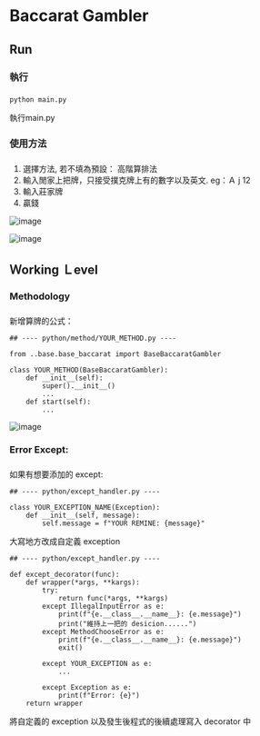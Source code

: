# Baccarat Gambler


## Run ##

### 執行 <h3> 

```
python main.py 
```

執行main.py

### 使用方法 <h3> 

1. 選擇方法, 若不填為預設： 高階算排法
2. 輸入閒家上把牌，只接受撲克牌上有的數字以及英文. eg：Ａ j 12
3. 輸入莊家牌
4. 贏錢


![image](https://github.com/jerryshih1106/baccarat_gambler/assets/66662065/7862ab55-092b-4f5b-ab51-8aba6ce3193d)


![image](https://github.com/jerryshih1106/baccarat_gambler/assets/66662065/94c418a7-2e7d-427d-aedc-135a61a7be02)


## Ｗorking Ｌevel ##

### Methodology <h3>

新增算牌的公式：

```
## ---- python/method/YOUR_METHOD.py ----

from ..base.base_baccarat import BaseBaccaratGambler

class YOUR_METHOD(BaseBaccaratGambler):
    def __init__(self):
        super().__init__()
        ...
    def start(self):
        ...
```

![image](https://github.com/jerryshih1106/baccarat_gambler/assets/66662065/c3ddf09e-b247-46ee-8c54-772b24bf77bd)


### Error Except: <h3>

如果有想要添加的 except:

```
## ---- python/except_handler.py ----

class YOUR_EXCEPTION_NAME(Exception):
    def __init__(self, message):
        self.message = f"YOUR REMINE: {message}"
```
大寫地方改成自定義 exception


```
## ---- python/except_handler.py ----

def except_decorator(func):
    def wrapper(*args, **kargs):
        try:
            return func(*args, **kargs)
        except IllegalInputError as e:
            print(f"{e.__class__.__name__}: {e.message}")
            print("維持上一把的 desicion......")
        except MethodChooseError as e:
            print(f"{e.__class__.__name__}: {e.message}")
            exit()

        except YOUR_EXCEPTION as e:
            ...

        except Exception as e:
            print(f"Error: {e}")
    return wrapper
```
將自定義的 exception 以及發生後程式的後續處理寫入 decorator 中
